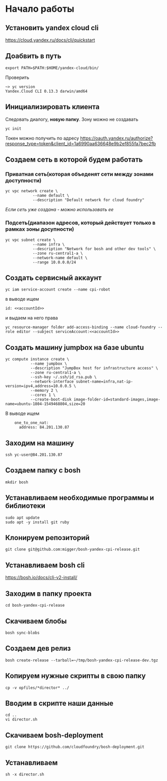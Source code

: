 # Начало работы
## Установить yandex cloud cli
https://cloud.yandex.ru/docs/cli/quickstart

## Доабвить в путь
```
export PATH=$PATH:$HOME/yandex-cloud/bin/
```
Проверить
```
~> yc version
Yandex.Cloud CLI 0.13.3 darwin/amd64
```
## Инициализировать клиента 
Следовать диалогу, **новую папку**. Зону можно не создавать
```
yc init
```

Токен можно получить по адресу
https://oauth.yandex.ru/authorize?response_type=token&client_id=1a6990aa636648e9b2ef855fa7bec2fb

## Создаем сеть в которой будем работать
### Приватная сеть(которая объеденят сети между зонами доступности)
```
yc vpc network create \
            --name default \
            --description "Default network for cloud foundry"
```
 *Если сеть уже создана - можно использовать ее*

### Подсеть(диапазон адресов, который действует только в рамках зоны досупности)
```
yc vpc subnet create \
            --name infra \
            --description "Network for bosh and other dev tools" \
            --zone ru-central1-a \
            --network-name default \
            --range 10.0.0.0/24
```
## Создать сервисный аккаунт
```
yc iam service-account create --name cpi-robot
```
в выводе ищем
```
id: <<accountId>>
```
и выдаем на него права
```
yc resource-manager folder add-access-binding --name cloud-foundry --role editor --subject serviceAccount:<<accountId>>
```

## Создать машину jumpbox на базе ubuntu
```
yc compute instance create \
           --name jumpbox \
           --description "JumpBox host for infrastructure access" \
           --zone ru-central1-a \
           --ssh-key ~/.ssh/id_rsa.pub \
           --network-interface subnet-name=infra,nat-ip-version=ipv4,address=10.0.0.5 \
           --memory 2 \
           --cores 1 \
           --create-boot-disk image-folder-id=standard-images,image-name=ubuntu-1804-1549468804,size=20
```
В выводе ищем
```
    one_to_one_nat:
      address: 84.201.130.87
```

## Заходим на машину

```
ssh yc-user@84.201.130.87
```

## Создаем папку с bosh
```
mkdir bosh
```

## Устанавливаем необходимые программы и библиотеки

```
sudo apt update
sudo apt -y install git ruby
```

## Клонируем репозиторий
```
git clone git@github.com:migger/bosh-yandex-cpi-release.git
```

## Устанавливаем bosh cli
https://bosh.io/docs/cli-v2-install/

## Заходим в папку проекта
```
cd bosh-yandex-cpi-release
```
## Скачиваем блобы
```
bosh sync-blobs
```

## Создаем дев релиз
```
bosh create-release --tarball=~/tmp/bosh-yandex-cpi-release-dev.tgz
```
## Копируем нужные скрипты в свою папку
```
cp -v opfiles/*director* ../
```
## Вводим в скрипте наши данные
```
cd ..
vi director.sh
```

## Скачиваем bosh-deployment

```
git clone https://github.com/cloudfoundry/bosh-deployment.git
```

## Устанавливаем
```
sh -x director.sh
```
